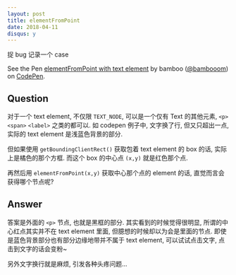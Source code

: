 ```yaml
---
layout: post
title: elementFromPoint
date: 2018-04-11
disqus: y
---
```


捉 bug 记录一个 case


<p data-height="300" data-theme-id="33133" data-slug-hash="aYMYpE" data-default-tab="js,result" data-user="bambooom" data-embed-version="2" data-pen-title="elementFromPoint with text element" class="codepen">See the Pen <a href="https://codepen.io/bambooom/pen/aYMYpE/">elementFromPoint with text element</a> by bamboo (<a href="https://codepen.io/bambooom">@bambooom</a>) on <a href="https://codepen.io">CodePen</a>.</p>
<script async src="https://static.codepen.io/assets/embed/ei.js"></script>


## Question

对于一个 text element, 不仅限 `TEXT_NODE`, 可以是一个仅有 Text 的其他元素, `<p>` `<span>` `<label>` 之类的都可以.
如 codepen 例子中, 文字换了行, 但又只超出一点, 实际的 text element 是浅蓝色背景的部分.

但如果使用 `getBoundingClientRect()` 获取包着 text element 的 box 的话, 实际上是橘色的那个方框. 而这个 box 的中心点 `(x,y)` 就是红色那个点.

再然后用 `elementFromPoint(x,y)` 获取中心那个点的 element 的话, 直觉而言会获得哪个节点呢?

## Answer

答案是外面的 `<p>` 节点, 也就是黑框的部分. 其实看到的时候觉得很明显, 所谓的中心红点其实并不在 text element 里面, 但臆想的时候却以为会是里面的节点.
即使是蓝色背景部分也有部分边缘地带并不属于 text element, 可以试试点击文字, 点击到文字的话会变粉~ 

另外文字换行就是麻烦, 引发各种头疼问题...

